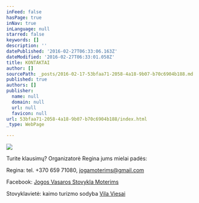 ```yaml
---
inFeed: false
hasPage: true
inNav: true
inLanguage: null
starred: false
keywords: []
description: ''
datePublished: '2016-02-27T06:33:06.163Z'
dateModified: '2016-02-27T06:33:01.058Z'
title: KONTAKTAI
author: []
sourcePath: _posts/2016-02-17-53bfaa71-2058-4a18-9b07-b70c6904b188.md
published: true
authors: []
publisher:
  name: null
  domain: null
  url: null
  favicon: null
url: 53bfaa71-2058-4a18-9b07-b70c6904b188/index.html
_type: WebPage

---
```

![](https://the-grid-user-content.s3-us-west-2.amazonaws.com/28751a18-5582-4e9f-87b8-70545574c03f.jpg)

Turite klausimų? Organizatorė Regina jums mielai padės:

Regina: tel. +370 659 71080, jogamoterims@gmail.com

Facebook: [Jogos Vasaros Stovykla Moterims][0]

Stovyklavietė: kaimo turizmo sodyba [Vila Viesai][1]

[0]: https://www.facebook.com/Jogos-Vasaros-Stovykla-Moterims-1420853288240236/
[1]: http://www.vilaviesai.lt/